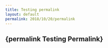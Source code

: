 ```yaml
---
title: Testing permalink
layout: default
permalink: 2018/10/20/permalink
---
```


## {permalink Testing Permalink}
